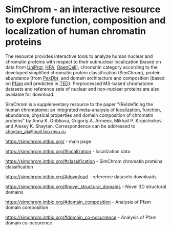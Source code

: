 # SimChrom - an interactive resource to explore function, composition and localization of human chromatin proteins

The resource provides interactive tools to analyze human nuclear and chromatin proteins with respect to their subnuclear localization (based on data from [UniProt](https://www.uniprot.org), [HPA](https://www.proteinatlas.org), [OpenCell](https://opencell.sf.czbiohub.org)), chromatin category according to the developed simplified chromatin protein classification (SimChrom), protein abundance (from [PaxDb](https://pax-db.org)), and domain architecture and composition (based on [Pfam](http://pfam.xfam.org) and predicted in [TED](https://ted.cathdb.info)). Preprocessed MS-based chromatome datasets and reference sets of nuclear and non-nuclear proteins are also available for download.

SimChrom is a supplementary resource to the paper "(Re)defining the human chromatome: an integrated meta-analysis of localization, function, abundance, physical properties and domain composition of chromatin proteins" by Anna K. Gribkova, Grigoriy A. Armeev, Mikhail P. Kirpichnikov, and Alexey K. Shaytan. Correspondence can be addressed to shaytan_ak@mail.bio.msu.ru  

https://simchrom.intbio.org/  - main page 

https://simchrom.intbio.org/#localization  - localization data

https://simchrom.intbio.org/#classification  - SimChrom chromatin proteins classification

https://simchrom.intbio.org/#download - reference datasets downloads

https://simchrom.intbio.org/#novel_structural_domains - Novel 3D structural domains

https://simchrom.intbio.org/#domain_composition  - Analysis of Pfam domain composition

https://simchrom.intbio.org/#domain_co-occurrence - Analysis of Pfam domain co-occurence

